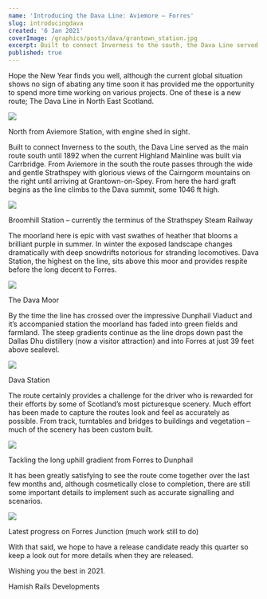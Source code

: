 ```yaml
---
name: 'Introducing the Dava Line: Aviemore – Forres'
slug: introducingdava
created: '6 Jan 2021'
coverImage: /graphics/posts/dava/grantown_station.jpg
excerpt: Built to connect Inverness to the south, the Dava Line served as the main route south until 1892 when the current Highland Mainline was built via Carrbridge.
published: true
---
```


Hope the New Year finds you well, although the current global situation shows no sign of abating any time soon it has provided me the opportunity to spend more time working on various projects. One of these is a new route; The Dava Line in North East Scotland.

![](/graphics/posts/dava/aviemore_box_shed.jpg)

North from Aviemore Station, with engine shed in sight.

Built to connect Inverness to the south, the Dava Line served as the main route south until 1892 when the current Highland Mainline was built via Carrbridge. From Aviemore in the south the route passes through the wide and gentle Strathspey with glorious views of the Cairngorm mountains on the right until arriving at Grantown-on-Spey. From here the hard graft begins as the line climbs to the Dava summit, some 1046 ft high.

![](/graphics/posts/dava/broomhill.jpg)

Broomhill Station – currently the terminus of the Strathspey Steam Railway

The moorland here is epic with vast swathes of heather that blooms a brilliant purple in summer. In winter the exposed landscape changes dramatically with deep snowdrifts notorious for stranding locomotives. Dava Station, the highest on the line, sits above this moor and provides respite before the long decent to Forres.

![](/graphics/posts/dava/dava_moor.jpg)

The Dava Moor

By the time the line has crossed over the impressive Dunphail Viaduct and it’s accompanied station the moorland has faded into green fields and farmland. The steep gradients continue as the line drops down past the Dallas Dhu distillery (now a visitor attraction) and into Forres at just 39 feet above sealevel.

![](/graphics/posts/dava/dava_station.jpg)

Dava Station

The route certainly provides a challenge for the driver who is rewarded for their efforts by some of Scotland’s most picturesque scenery. Much effort has been made to capture the routes look and feel as accurately as possible. From track, turntables and bridges to buildings and vegetation – much of the scenery has been custom built.

![](/graphics/posts/dava/dunphail.jpg)

Tackling the long uphill gradient from Forres to Dunphail

It has been greatly satisfying to see the route come together over the last few months and, although cosmetically close to completion, there are still some important details to implement such as accurate signalling and scenarios.

![](/graphics/posts/dava/forres_func.jpg)

Latest progress on Forres Junction (much work still to do)

With that said, we hope to have a release candidate ready this quarter so keep a look out for more details when they are released.

Wishing you the best in 2021.

Hamish
Rails Developments
